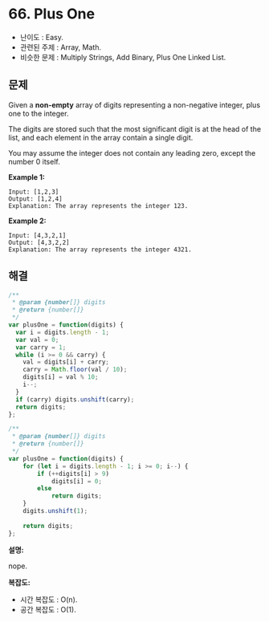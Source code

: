 # 66. Plus One

- 난이도 : Easy.
- 관련된 주제 : Array, Math.
- 비슷한 문제 : Multiply Strings, Add Binary, Plus One Linked List.

## 문제

Given a **non-empty** array of digits representing a non-negative integer, plus one to the integer.

The digits are stored such that the most significant digit is at the head of the list, and each element in the array contain a single digit.

You may assume the integer does not contain any leading zero, except the number 0 itself.

**Example 1:**

```
Input: [1,2,3]
Output: [1,2,4]
Explanation: The array represents the integer 123.
```

**Example 2:**

```
Input: [4,3,2,1]
Output: [4,3,2,2]
Explanation: The array represents the integer 4321.
```

## 해결

```javascript
/**
 * @param {number[]} digits
 * @return {number[]}
 */
var plusOne = function(digits) {
  var i = digits.length - 1;
  var val = 0;
  var carry = 1;
  while (i >= 0 && carry) {
    val = digits[i] + carry;
    carry = Math.floor(val / 10);
    digits[i] = val % 10;
    i--;
  }
  if (carry) digits.unshift(carry);
  return digits;
};
```

```javascript
/**
 * @param {number[]} digits
 * @return {number[]}
 */
var plusOne = function(digits) {
    for (let i = digits.length - 1; i >= 0; i--) {
        if (++digits[i] > 9)
            digits[i] = 0;
        else
            return digits;
    }
    digits.unshift(1);
    
    return digits;    
};
```

**설명:**

nope.

**복잡도:**

- 시간 복잡도 : O(n).
- 공간 복잡도 : O(1).